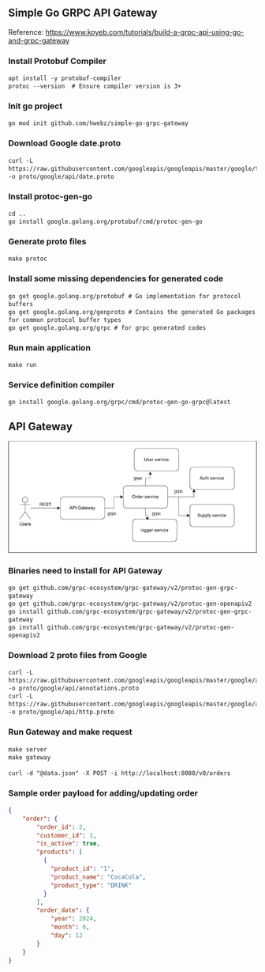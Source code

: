 ## Simple Go GRPC API Gateway
Reference: https://www.koyeb.com/tutorials/build-a-grpc-api-using-go-and-grpc-gateway

### Install Protobuf Compiler
```shell
apt install -y protobuf-compiler
protoc --version  # Ensure compiler version is 3+
```

### Init go project
```shell
go mod init github.com/hwebz/simple-go-grpc-gateway
```

### Download Google date.proto
```shell
curl -L https://raw.githubusercontent.com/googleapis/googleapis/master/google/type/date.proto -o proto/google/api/date.proto
```

### Install protoc-gen-go
```shell
cd ..
go install google.golang.org/protobuf/cmd/protoc-gen-go
```

### Generate proto files
```shell
make protoc
```

### Install some missing dependencies for generated code
```shell
go get google.golang.org/protobuf # Go implementation for protocol buffers
go get google.golang.org/genproto # Contains the generated Go packages for common protocol buffer types
go get google.golang.org/grpc # for grpc generated codes
```

### Run main application
```shell
make run
```

### Service definition compiler
```shell
go install google.golang.org/grpc/cmd/protoc-gen-go-grpc@latest
```

## API Gateway
![img.png](images/api-gateway-diagram.png)

### Binaries need to install for API Gateway
```shell
go get github.com/grpc-ecosystem/grpc-gateway/v2/protoc-gen-grpc-gateway
go get github.com/grpc-ecosystem/grpc-gateway/v2/protoc-gen-openapiv2
go install github.com/grpc-ecosystem/grpc-gateway/v2/protoc-gen-grpc-gateway
go install github.com/grpc-ecosystem/grpc-gateway/v2/protoc-gen-openapiv2
```

### Download 2 proto files from Google
```shell
curl -L https://raw.githubusercontent.com/googleapis/googleapis/master/google/api/annotations.proto -o proto/google/api/annotations.proto
curl -L https://raw.githubusercontent.com/googleapis/googleapis/master/google/api/http.proto -o proto/google/api/http.proto
```

### Run Gateway and make request
```shell
make server
make gateway

curl -d "@data.json" -X POST -i http://localhost:8080/v0/orders
```

### Sample order payload for adding/updating order
```json
{
    "order": {
        "order_id": 2,
        "customer_id": 1,
        "is_active": true,
        "products": [
          {
            "product_id": "1",
            "product_name": "CocaCola",
            "product_type": "DRINK"
          }
        ],
        "order_date": {
            "year": 2024,
            "month": 6,
            "day": 12
        }
    }
}
```